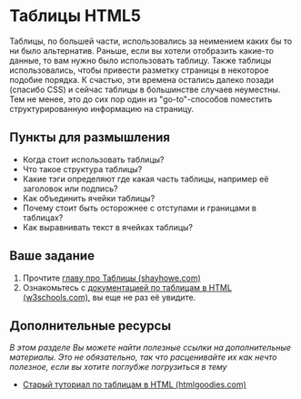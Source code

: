 # Таблицы HTML5

Таблицы, по большей части, использовались за неимением каких бы то ни было альтернатив. Раньше, если вы хотели отобразить какие-то данные, то вам нужно было использовать таблицу. Также таблицы использовались, чтобы привести разметку страницы в некоторое подобие порядка. К счастью, эти времена остались далеко позади (спасибо CSS) и сейчас таблицы в большинстве случаев неуместны.  Тем не менее, это до сих пор один из "go-to"-способов поместить структурированную информацию на страницу.

## Пункты для размышления

* Когда стоит использовать таблицы?
* Что такое структура таблицы?
* Какие тэги определяют где какая часть таблицы, например её заголовок или подпись?
* Как объединить ячейки таблицы?
* Почему стоит быть осторожнее с отступами и границами в таблицах?
* Как выравнивать текст в ячейках таблицы?

## Ваше задание

1. Прочтите [главу про Таблицы (shayhowe.com)](http://learn.shayhowe.com/html-css/organizing-data-tables)
2. Ознакомьтесь с [документацией по таблицам в HTML (w3schools.com)](http://www.w3schools.com/html/html_tables.asp), вы еще не раз её увидите.

## Дополнительные ресурсы

*В этом разделе Вы можете найти полезные ссылки на дополнительные материалы. Это не обязательно, так что расценивайте их как нечто полезное, если вы хотите поглубже погрузиться в тему*

* [Старый туториал по таблицам в HTML (htmlgoodies.com)](http://www.htmlgoodies.com/tutorials/tables/article.php/3479851)